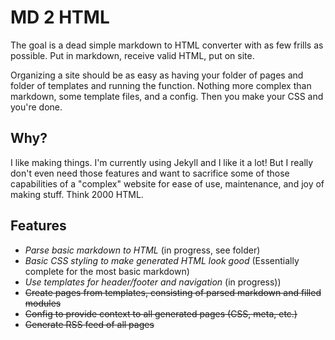 # MD 2 HTML

The goal is a dead simple markdown to HTML converter with as few frills as possible. Put in markdown, receive valid HTML, put on site.

Organizing a site should be as easy as having your folder of pages and folder of templates and running the function. Nothing more complex than markdown, some template files, and a config. Then you make your CSS and you're done.

## Why?

I like making things. I'm currently using Jekyll and I like it a lot! But I really don't even need those features and want to sacrifice some of those capabilities of a "complex" website for ease of use, maintenance, and joy of making stuff. Think 2000 HTML.

## Features

* *Parse basic markdown to HTML* (in progress, see folder)
* *Basic CSS styling to make generated HTML look good* (Essentially complete for the most basic markdown)
* *Use templates for header/footer and navigation* (in progress))
* ~~Create pages from templates, consisting of parsed markdown and filled modules~~
* ~~Config to provide context to all generated pages (CSS, meta, etc.)~~
* ~~Generate RSS feed of all pages~~
